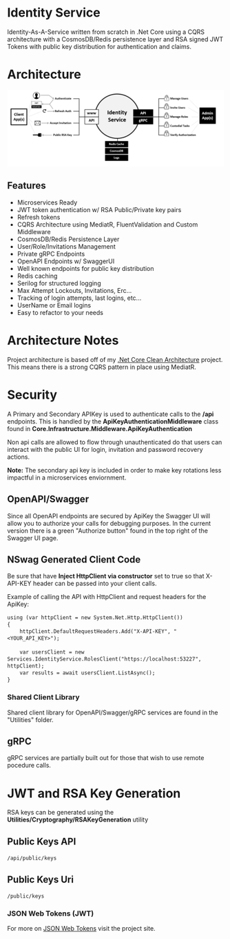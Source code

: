 # Identity Service
Identity-As-A-Service written from scratch in .Net Core using a CQRS architecture with a CosmosDB/Redis persistence layer and RSA signed JWT Tokens with public key distribution for authentication and claims.

# Architecture
![Architecture](https://github.com/INNVTV/Identity-Service/blob/master/_docs/imgs/architecture.png)

## Features
 * Microservices Ready 
 * JWT token authentication w/ RSA Public/Private key pairs
 * Refresh tokens
 * CQRS Architecture using MediatR, FluentValidation and Custom Middleware
 * CosmosDB/Redis Persistence Layer
 * User/Role/Invitations Management
 * Private gRPC Endpoints
 * OpenAPI Endpoints w/ SwaggerUI
 * Well known endpoints for public key distribution
 * Redis caching
 * Serilog for structured logging
 * Max Attempt Lockouts, Invitations, Erc...
 * Tracking of login attempts, last logins, etc...
 * UserName or Email logins
 * Easy to refactor to your needs


# Architecture Notes
Project architecture is based off of my [.Net Core Clean Architecture](https://github.com/INNVTV/NetCore-Clean-Architecture) project. This means there is a strong CQRS pattern in place using MediatR.

# Security
A Primary and Secondary APIKey is used to authenticate calls to the **/api** endpoints. This is handled by the **ApiKeyAuthenticationMiddleware** class found in **Core.Infrastructure.Middleware.ApiKeyAuthentication** 

Non api calls are allowed to flow through unauthenticated do that users can interact with the public UI for login, invitation and password recovery actions.

**Note:** The secondary api key is included in order to make key rotations less impactful in a microservices enviornment.

## OpenAPI/Swagger
Since all OpenAPI endpoints are secured by ApiKey the Swagger UI will allow you to authorize your calls for debugging purposes. In the current version there is a green "Authorize button" found in the top right of the Swagger UI page.

## NSwag Generated Client Code
Be sure that have **Inject HttpClient via constructor** set to true so that X-API-KEY header can be passed into your client calls.

Example of calling the API with HttpClient and request headers for the ApiKey:

    using (var httpClient = new System.Net.Http.HttpClient())
    {
        httpClient.DefaultRequestHeaders.Add("X-API-KEY", "<YOUR_API_KEY>");

        var usersClient = new Services.IdentityService.RolesClient("https://localhost:53227", httpClient);
        var results = await usersClient.ListAsync();
    }

### Shared Client Library
Shared client library for OpenAPI/Swagger/gRPC services are found in the "Utilities" folder.

## gRPC
gRPC services are partially built out for those that wish to use remote pocedure calls.

# JWT and RSA Key Generation

RSA keys can be generated using the **Utilities/Cryptography/RSAKeyGeneration** utility

## Public Keys API
    /api/public/keys

## Public Keys Uri
    /public/keys

### JSON Web Tokens (JWT)
For more on [JSON Web Tokens](https://jwt.io/) visit the project site.


